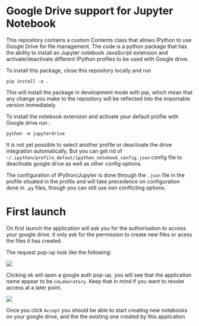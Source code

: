 # Google Drive support for Jupyter Notebook

This repository contains a custom Contents class that allows IPython to use
Google Drive for file management.  The code is a python package that has the
ability to install an Jupyter notebook JavaScript extension and
activate/deactivate different IPython profiles to be used with Google drive.

To install this package, close this repository locally and run

```
pip install -e .
```

This will install the package in development mode with pip, which mean that any
change you make to the repository will be reflected into the importable version
immediately.

To install the notebook extension and activate your default profile with Google
drive run :

```
python -m jupyterdrive
```

It is not yet possible to select another profile or deactivate the drive
integration automatically, But you can get rid of
`~/.ipython/profile_defaut/ipython_notebook_config.json` config file to
deactivate google drive as well as other config options.

The configuration of IPython/Jupyter is done through the `.json` file in the
profile situated in the profile and will take precedence on configuration done
in `.py` files, though you can still use non conflicting options.

# First launch

On first launch the application will ask you for the authorisation to access
your google drive. it only ask for the permission to create new files or acess
the files it has created.

The request pop-up look like the following:

![](img.auth.png)

Clicking ok will open a google auth pop-up, you will see that the application
name appear to be `coLaboratory`. Keep that in mind if you want to revoke access
at a later point.

![](popup.png)

Once you click `Accept` you should be able to start creating new notebooks on
your google drive, and the the existing one created by this application

